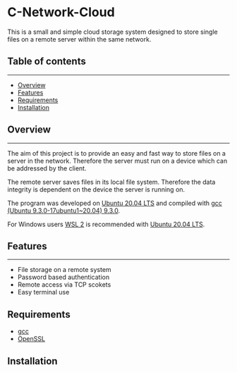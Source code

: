 # C-Network-Cloud

This is a small and simple cloud storage system designed to store single files on a remote server within the same network. 

## Table of contents
---
* [Overview](#overview)
* [Features](#features)
* [Requirements](#requirements)
* [Installation](#installation)

## Overview
---
The aim of this project is to provide an easy and fast way to store files on a server in the network. Therefore the server must run on a device which can be addressed by the client. 
  
The remote server saves files in its local file system. Therefore the data integrity is dependent on the device the server is running on.

The program was developed on [Ubuntu 20.04 LTS](https://ubuntu.com/download/desktop) and compiled with [gcc (Ubuntu 9.3.0-17ubuntu1~20.04) 9.3.0](https://gcc.gnu.org/).  

For Windows users [WSL 2](https://docs.microsoft.com/en-us/windows/wsl/install-win10) is recommended with [Ubuntu 20.04 LTS](https://www.microsoft.com/en-us/p/ubuntu-2004-lts/9n6svws3rx71?activetab=pivot:overviewtab).


## Features
---
* File storage on a remote system
* Password based authentication
* Remote access via TCP scokets
* Easy terminal use

## Requirements
* [gcc](https://gcc.gnu.org/)
* [OpenSSL](https://github.com/openssl/openssl)

## Installation